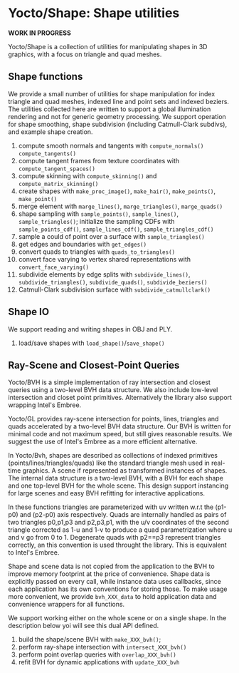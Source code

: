 # Yocto/Shape: Shape utilities

**WORK IN PROGRESS**

Yocto/Shape is a collection of utilities for manipulating shapes in 3D
graphics, with a focus on triangle and quad meshes.

## Shape functions

We provide a small number of utilities for shape manipulation for index
triangle and quad meshes, indexed line and point sets and indexed beziers.
The utilities collected here are written to support a global illumination
rendering and not for generic geometry processing. We support operation for
shape smoothing, shape subdivision (including Catmull-Clark subdivs), and
example shape creation.

1. compute smooth normals and tangents with `compute_normals()`
   `compute_tangents()`
2. compute tangent frames from texture coordinates with
   `compute_tangent_spaces()`
3. compute skinning with `compute_skinning()` and
   `compute_matrix_skinning()`
4. create shapes with `make_proc_image()`, `make_hair()`,
   `make_points()`, `make_point()`
5. merge element with `marge_lines()`, `marge_triangles()`, `marge_quads()`
6. shape sampling with `sample_points()`, `sample_lines()`,
   `sample_triangles()`; initialize the sampling CDFs with
   `sample_points_cdf()`, `sample_lines_cdf()`,
   `sample_triangles_cdf()`
7. sample a could of point over a surface with `sample_triangles()`
8. get edges and boundaries with `get_edges()`
9. convert quads to triangles with `quads_to_triangles()`
10. convert face varying to vertex shared representations with
    `convert_face_varying()`
11. subdivide elements by edge splits with `subdivide_lines()`,
    `subdivide_triangles()`, `subdivide_quads()`, `subdivide_beziers()`
12. Catmull-Clark subdivision surface with `subdivide_catmullclark()`

## Shape IO

We support reading and writing shapes in OBJ and PLY.

1. load/save shapes with `load_shape()`/`save_shape()`

## Ray-Scene and Closest-Point Queries

Yocto/BVH is a simple implementation of ray intersection and
closest queries using a two-level BVH data structure. We also include
low-level intersection and closet point primitives.
Alternatively the library also support wrapping Intel's Embree.

Yocto/GL provides ray-scene intersection for points, lines, triangles and
quads accelerated by a two-level BVH data structure. Our BVH is written for
minimal code and not maximum speed, but still gives reasonable results. We
suggest the use of Intel's Embree as a more efficient alternative.

In Yocto/Bvh, shapes are described as collections of indexed primitives
(points/lines/triangles/quads) like the standard triangle mesh used in
real-time graphics. A scene if represented as transformed instances of
shapes. The internal data structure is a two-level BVH, with a BVH for each
shape and one top-level BVH for the whole scene. This design support
instancing for large scenes and easy BVH refitting for interactive
applications.

In these functions triangles are parameterized with uv written
w.r.t the (p1-p0) and (p2-p0) axis respectively. Quads are internally handled
as pairs of two triangles p0,p1,p3 and p2,p3,p1, with the u/v coordinates
of the second triangle corrected as 1-u and 1-v to produce a quad
parametrization where u and v go from 0 to 1. Degenerate quads with p2==p3
represent triangles correctly, an this convention is used throught the
library. This is equivalent to Intel's Embree.

Shape and scene data is not copied from the application to the BVH to
improve memory footprint at the price of convenience. Shape data is
explicitly passed on every call, while instance data uses callbacks,
since each application has its own conventions for storing those.
To make usage more convenient, we provide `bvh_XXX_data` to hold application
data and convenience wrappers for all functions.

We support working either on the whole scene or on a single shape. In the
description below yoi will see this dual API defined.

1. build the shape/scene BVH with `make_XXX_bvh()`;
2. perform ray-shape intersection with `intersect_XXX_bvh()`
3. perform point overlap queries with `overlap_XXX_bvh()`
4. refit BVH for dynamic applications with `update_XXX_bvh`
